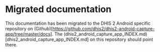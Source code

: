 # Migrated documentation

This documentation has been migrated to the DHIS 2 Android specific repository on (Github)[https://github.com/dhis2/dhis2-android-capture-app/tree/master/docs]. The (dhis2_android_capture_app_INDEX.md)[dhis2_android_capture_app_INDEX.md] on this repository should point there.

